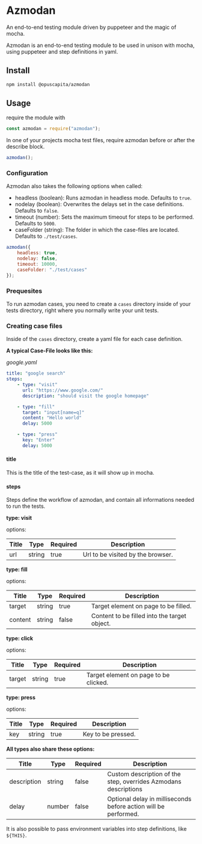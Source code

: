 # Azmodan

An end-to-end testing module driven by puppeteer and the magic of mocha.

Azmodan is an end-to-end testing module to be used in unison with mocha, using puppeteer and step definitions in yaml.

## Install

```bash
npm install @opuscapita/azmodan
```

## Usage

require the module with

```js
const azmodan = require("azmodan");
```

In one of your projects mocha test files, require azmodan before or after the describe block.

```js
azmodan();
```

### Configuration

Azmodan also takes the following options when called:

-   headless (boolean): Runs azmodan in headless mode. Defaults to `true`.
-   nodelay (boolean): Overwrites the delays set in the case definitions. Defaults to `false`.
-   timeout (number): Sets the maximum timeout for steps to be performed. Defaults to `5000`.
-   caseFolder (string): The folder in which the case-files are located. Defaults to `./test/cases`.

```js
azmodan({
    headless: true,
    nodelay: false,
    timeout: 10000,
    caseFolder: "./test/cases"
});
```

### Prequesites

To run azmodan cases, you need to create a `cases` directory inside of your tests directory, right where you normally write your unit tests.

### Creating case files

Inside of the `cases` directory, create a yaml file for each case definition.

**A typical Case-File looks like this:**

_google.yaml_

```yaml
title: "google search"
steps:
    - type: "visit"
      url: "https://www.google.com/"
      description: "should visit the google homepage"

    - type: "fill"
      target: "input[name=q]"
      content: "Hello world"
      delay: 5000

    - type: "press"
      key: "Enter"
      delay: 5000
```

#### title

This is the title of the test-case, as it will show up in mocha.

#### steps

Steps define the workflow of azmodan, and contain all informations needed to run the tests.

**type: visit**

options:

| Title | Type   | Required | Description                       |
| ----- | ------ | -------- | --------------------------------- |
| url   | string | true     | Url to be visited by the browser. |

**type: fill**

options:

| Title   | Type   | Required | Description                                  |
| ------- | ------ | -------- | -------------------------------------------- |
| target  | string | true     | Target element on page to be filled.         |
| content | string | false    | Content to be filled into the target object. |

**type: click**

options:

| Title  | Type   | Required | Description                           |
| ------ | ------ | -------- | ------------------------------------- |
| target | string | true     | Target element on page to be clicked. |

**type: press**

options:

| Title | Type   | Required | Description        |
| ----- | ------ | -------- | ------------------ |
| key   | string | true     | Key to be pressed. |

**All types also share these options:**

| Title       | Type   | Required | Description                                                     |
| ----------- | ------ | -------- | --------------------------------------------------------------- |
| description | string | false    | Custom description of the step, overrides Azmodans descriptions |
| delay       | number | false    | Optional delay in milliseconds before action will be performed. |

It is also possible to pass environment variables into step definitions, like `${THIS}`.

